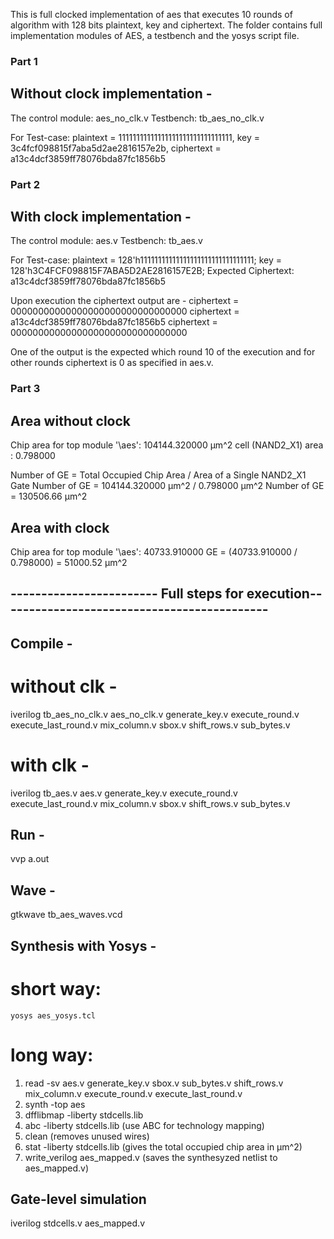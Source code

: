 This is full clocked implementation of aes that executes 10 rounds of algorithm with 128 bits plaintext, key and ciphertext. The folder contains full implementation modules of AES, a testbench and the yosys script file.

### Part 1
## Without clock implementation -
The control module: aes_no_clk.v 
Testbench: tb_aes_no_clk.v

For Test-case: 
plaintext = 11111111111111111111111111111111, 
key = 3c4fcf098815f7aba5d2ae2816157e2b, 
ciphertext = a13c4dcf3859ff78076bda87fc1856b5

### Part 2
## With clock implementation - 

The control module: aes.v 
Testbench: tb_aes.v

For Test-case: 
plaintext = 128'h11111111111111111111111111111111;
key = 128'h3C4FCF098815F7ABA5D2AE2816157E2B;
Expected Ciphertext: a13c4dcf3859ff78076bda87fc1856b5 

Upon execution the ciphertext output are -
ciphertext = 00000000000000000000000000000000
ciphertext = a13c4dcf3859ff78076bda87fc1856b5
ciphertext = 00000000000000000000000000000000

One of the output is the expected which round 10 of the execution and for other rounds ciphertext is 0 as specified in aes.v.

### Part 3
## Area without clock

Chip area for top module '\aes': 104144.320000 μm^2
cell (NAND2_X1) area : 0.798000

Number of GE = Total Occupied Chip Area / Area of a Single NAND2_X1 Gate
Number of GE = 104144.320000 μm^2 / 0.798000 μm^2 
Number of GE = 130506.66 μm^2


## Area with clock
Chip area for top module '\aes': 40733.910000
GE = (40733.910000 / 0.798000) = 51000.52 μm^2


## ------------------------ Full steps for execution--------------------------------------------

## Compile - 

# without clk - 
iverilog tb_aes_no_clk.v aes_no_clk.v generate_key.v execute_round.v execute_last_round.v mix_column.v sbox.v shift_rows.v sub_bytes.v
# with clk - 
iverilog tb_aes.v aes.v generate_key.v execute_round.v execute_last_round.v mix_column.v sbox.v shift_rows.v sub_bytes.v
 
## Run -
vvp a.out

## Wave - 
gtkwave tb_aes_waves.vcd

## Synthesis with Yosys - 

# short way:
    yosys aes_yosys.tcl

# long way:
1. read -sv aes.v generate_key.v sbox.v sub_bytes.v shift_rows.v mix_column.v execute_round.v execute_last_round.v 
2. synth -top aes
3. dfflibmap -liberty stdcells.lib
4. abc -liberty stdcells.lib
(use ABC for technology mapping)
5. clean 
(removes unused wires)
6. stat -liberty stdcells.lib
(gives the total occupied chip area in μm^2)
7. write_verilog aes_mapped.v
(saves the synthesyzed netlist to aes_mapped.v)

## Gate-level simulation
iverilog stdcells.v aes_mapped.v
